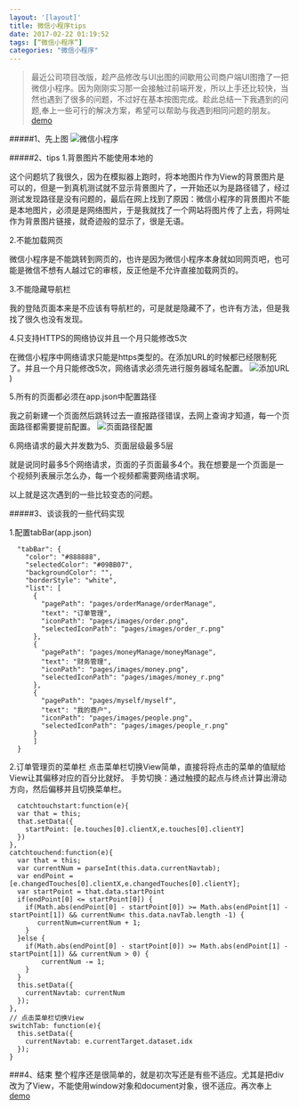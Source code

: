 ```yaml
---
layout: '[layout]'
title: 微信小程序tips
date: 2017-02-22 01:19:52
tags: [“微信小程序”]
categories: "微信小程序"
---
```


>最近公司项目改版，趁产品修改与UI出图的间歇用公司商户端UI图撸了一把微信小程序。因为刚刚实习那一会接触过前端开发，所以上手还比较快，当然也遇到了很多的问题，不过好在基本按图完成。趁此总结一下我遇到的问题,奉上一些可行的解决方案，希望可以帮助与我遇到相同问题的朋友。[demo](https://github.com/GavinCarter1991/wx-onePro) 

#####1、先上图
![微信小程序](https://i-blog.csdnimg.cn/blog_migrate/b6d605c3b3e52fc14fcf8b758b6c4b33.webp?x-image-process=image/format,png)

#####2、tips
1.背景图片不能使用本地的

这个问题坑了我很久，因为在模拟器上跑时，将本地图片作为View的背景图片是可以的，但是一到真机测试就不显示背景图片了，一开始还以为是路径错了，经过测试发现路径是没有问题的，最后在网上找到了原因：微信小程序的背景图片不能是本地图片，必须是是网络图片，于是我就找了一个网站将图片传了上去，将网址作为背景图片链接，就奇迹般的显示了，很是无语。

2.不能加载网页

微信小程序是不能跳转到网页的，也许是因为微信小程序本身就如同网页吧，也可能是微信不想有人越过它的审核，反正他是不允许直接加载网页的。

3.不能隐藏导航栏

我的登陆页面本来是不应该有导航栏的，可是就是隐藏不了，也许有方法，但是我找了很久也没有发现。

4.只支持HTTPS的网络协议并且一个月只能修改5次

在微信小程序中网络请求只能是https类型的。在添加URL的时候都已经限制死了。并且一个月只能修改5次，网络请求必须先进行服务器域名配置。
![添加URL](https://i-blog.csdnimg.cn/blog_migrate/48f1eaa31d6ea1dd09c872920e359dee.webp?x-image-process=image/format,png)
)


5.所有的页面都必须在app.json中配置路径


我之前新建一个页面然后跳转过去一直报路径错误，去网上查询才知道，每一个页面路径都需要提前配置。
![页面路径配置](https://i-blog.csdnimg.cn/blog_migrate/2cb2cfa23e160b24cec566232710f644.webp?x-image-process=image/format,png)

6.网络请求的最大并发数为5、页面层级最多5层


就是说同时最多5个网络请求，页面的子页面最多4个。我在想要是一个页面是一个视频列表展示怎么办，每一个视频都需要网络请求啊。

以上就是这次遇到的一些比较变态的问题。

#####3、谈谈我的一些代码实现

1.配置tabBar(app.json)

```
  "tabBar": {
    "color": "#888888",
    "selectedColor": "#09BB07",
    "backgroundColor": "",
    "borderStyle": "white",
    "list": [
      {
        "pagePath": "pages/orderManage/orderManage",
        "text": "订单管理",
        "iconPath": "pages/images/order.png",
        "selectedIconPath": "pages/images/order_r.png"
      },
      {
        "pagePath": "pages/moneyManage/moneyManage",
        "text": "财务管理",
        "iconPath": "pages/images/money.png",
        "selectedIconPath": "pages/images/money_r.png"
      },
      {
        "pagePath": "pages/myself/myself",
        "text": "我的商户",
        "iconPath": "pages/images/people.png",
        "selectedIconPath": "pages/images/people_r.png"
      }
      ]
  }
  ```
  2.订单管理页的菜单栏
  点击菜单栏切换View简单，直接将将点击的菜单的值赋给View让其偏移对应的百分比就好。
  手势切换：通过触摸的起点与终点计算出滑动方向，然后偏移并且切换菜单栏。
  
  ```
    catchtouchstart:function(e){
    var that = this;
    that.setData({
      startPoint: [e.touches[0].clientX,e.touches[0].clientY]
    })
  },
  catchtouchend:function(e){
    var that = this;
    var currentNum = parseInt(this.data.currentNavtab);
    var endPoint = [e.changedTouches[0].clientX,e.changedTouches[0].clientY];
    var startPoint = that.data.startPoint
    if(endPoint[0] <= startPoint[0]) {
      if(Math.abs(endPoint[0] - startPoint[0]) >= Math.abs(endPoint[1] - startPoint[1]) && currentNum< this.data.navTab.length -1) {
         currentNum=currentNum + 1;  
      }
    }else {
      if(Math.abs(endPoint[0] - startPoint[0]) >= Math.abs(endPoint[1] - startPoint[1]) && currentNum > 0) {
          currentNum -= 1;
      }
    }
    this.setData({
      currentNavtab: currentNum
    });
  },
// 点击菜单栏切换View
  switchTab: function(e){
    this.setData({
      currentNavtab: e.currentTarget.dataset.idx
    });
  }
  ```
###4、结束
整个程序还是很简单的，就是初次写还是有些不适应。尤其是把div改为了View，不能使用window对象和document对象，很不适应。再次奉上[demo](https://github.com/GavinCarter1991/wx-onePro)